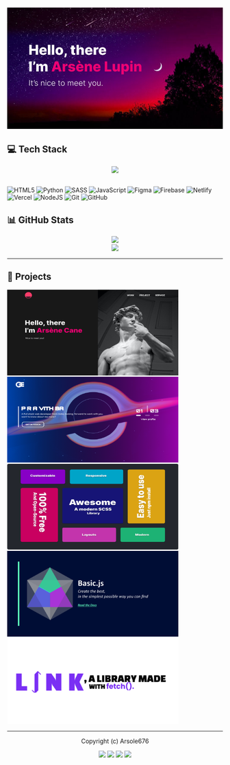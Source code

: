 ![motd](https://github.com/Arsole676/Arsole676/blob/main/githubBackground.jpg)

## 💻 Tech Stack

<div align="center">
    <img align="center" src="https://github-readme-stats.vercel.app/api/top-langs/?username=Arsole676&theme=dracula&hide_border=false&include_all_commits=false&count_private=false&layout=compact" />
</div>

<br>

![HTML5](https://img.shields.io/badge/html5-%23E34F26.svg?style=for-the-badge&logo=html5&logoColor=white) ![Python](https://img.shields.io/badge/python-3670A0?style=for-the-badge&logo=python&logoColor=ffdd54) ![SASS](https://img.shields.io/badge/SASS-hotpink.svg?style=for-the-badge&logo=SASS&logoColor=white) ![JavaScript](https://img.shields.io/badge/javascript-%23323330.svg?style=for-the-badge&logo=javascript&logoColor=%23F7DF1E) ![Figma](https://img.shields.io/badge/figma-%23F24E1E.svg?style=for-the-badge&logo=figma&logoColor=white) ![Firebase](https://img.shields.io/badge/firebase-%23039BE5.svg?style=for-the-badge&logo=firebase) ![Netlify](https://img.shields.io/badge/netlify-%23000000.svg?style=for-the-badge&logo=netlify&logoColor=#00C7B7) ![Vercel](https://img.shields.io/badge/vercel-%23000000.svg?style=for-the-badge&logo=vercel&logoColor=white) ![NodeJS](https://img.shields.io/badge/node.js-6DA55F?style=for-the-badge&logo=node.js&logoColor=white) ![Git](https://img.shields.io/badge/git-%23F05033.svg?style=for-the-badge&logo=git&logoColor=white) ![GitHub](https://img.shields.io/badge/github-%23121011.svg?style=for-the-badge&logo=github&logoColor=white)

## 📊 GitHub Stats
<div align="middle">
<img src="https://github-readme-stats.vercel.app/api?username=Arsole676&theme=dracula&hide_border=false&include_all_commits=false&count_private=false" />
<br>
    <img src="https://nirzak-streak-stats.vercel.app/?user=Arsole676&theme=dracula&hide_border=false" />
</div>

---------------

## 🧩 Projects

<a href="https://github.com/Arsole676/new-portfolio"><img src="https://github.com/Arsole676/Arsole676/blob/main/MyPortfolio.png" width="400" height="200" /></a>
<a href="https://github.com/Arsole676/PravithBA"><img src="https://github.com/Arsole676/Arsole676/blob/main/PravithBA.png" width="400" height="200"/></a>
<a href="https://github.com/Alphine-dev/Awesome"><img src="https://github.com/Arsole676/Arsole676/blob/main/Awesome.png" width="400" height="200" /></a>
<a href="https://github.com/Basic-Js"><img src="https://github.com/Arsole676/Arsole676/blob/main/template.png" width="400" height="200" /></a>
<a href="https://github.com/Arsole676/LINK"><img src="https://github.com/Arsole676/Arsole676/blob/main/linkclick.png" width="400" height="200" /></a>

---------------

<p align="middle">Copyright (c) Arsole676</p>

<div align="middle">
    <a href="https://instagram.com/arsole676"><img src="https://img.shields.io/badge/Instagram-%23E4405F.svg?logo=Instagram&logoColor=white"/></a>
<a href="https://linkedin.com/in/arsole-cane-ab3779375"><img src="https://img.shields.io/badge/LinkedIn-%230077B5.svg?logo=linkedin&logoColor=white"/></a>
<a href="https://x.com/8BitCoder_Dev"><img src="https://img.shields.io/badge/X-black.svg?logo=X&logoColor=white"/></a>
<a href="mailto:arsole676@gmail.com"><img src="https://img.shields.io/badge/Email-D14836?logo=gmail&logoColor=white"/></a>
</div>
